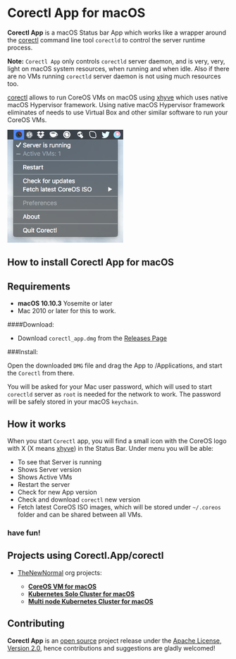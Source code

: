 Corectl App for macOS 
========================

**Corectl App** is a macOS Status bar App which works like a wrapper around the [corectl](https://github.com/TheNewNormal/corectl) command line tool `corectld` to control the server runtime process. 

**Note:** `Corectl App` only controls `corectld` server daemon, and is very, very, light on macOS system resources, when running and when idle. Also if there are no VMs running `corectld` server daemon is not using much resources too.


[corectl](https://github.com/TheNewNormal/corectl) allows to run CoreOS VMs on macOS using [xhyve](https://github.com/mist64/xhyve) which uses native macOS Hypervisor framework. Using native macOS Hypervisor framework eliminates of needs to use Virtual Box and other similar software to run your CoreOS VMs.

![Corectl_APP](corectl_app.png "Corectl_APP")


How to install Corectl App for macOS
----------

**Requirements**
 -----------
  - **macOS 10.10.3** Yosemite or later 
  - Mac 2010 or later for this to work.


####Download:
* Download `corectl_app.dmg` from the [Releases Page](https://github.com/TheNewNormal/corectl.app/releases)

###Install:

Open the downloaded `DMG` file and drag the App to /Applications, and start the `Corectl` from there.

You will be asked for your Mac user password, which will used to start `corectld` server as `root` is needed for the network to work. The password will be safely stored in your macOS `keychain`.

How it works
------------
When you start `Corectl` app, you will find a small icon with the CoreOS logo with X (X means [xhyve](https://github.com/mist64/xhyve)) in the Status Bar.
Under menu you will be able:

- To see that Server is running
- Shows Server version
- Shows Active VMs
- Restart the server
- Check for new App version
- Check and download `corectl` new version
- Fetch latest CoreOS ISO images, which will be stored under `~/.coreos` folder and can be shared between all VMs.

### have fun!

## Projects using **Corectl.App/corectl**

- [TheNewNormal](http://github.com/TheNewNormal) org projects:

  - **[CoreOS VM for macOS](https://github.com/TheNewNormal/coreos-osx)**
  - **[Kubernetes Solo Cluster for macOS](https://github.com/TheNewNormal/kube-solo-osx)**
  - **[Multi node Kubernetes Cluster for macOS](https://github.com/TheNewNormal/kube-cluster-osx)**

## Contributing

**Corectl App** is an [open source](http://opensource.org/osd) project release under
the [Apache License, Version 2.0](http://opensource.org/licenses/Apache-2.0),
hence contributions and suggestions are gladly welcomed! 
